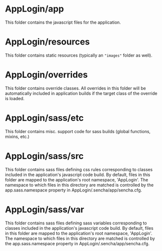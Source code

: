 # AppLogin/app

This folder contains the javascript files for the application.

# AppLogin/resources

This folder contains static resources (typically an `"images"` folder as well).

# AppLogin/overrides

This folder contains override classes. All overrides in this folder will be 
automatically included in application builds if the target class of the override
is loaded.

# AppLogin/sass/etc

This folder contains misc. support code for sass builds (global functions, 
mixins, etc.)

# AppLogin/sass/src

This folder contains sass files defining css rules corresponding to classes
included in the application's javascript code build.  By default, files in this 
folder are mapped to the application's root namespace, 'AppLogin'. The
namespace to which files in this directory are matched is controlled by the
app.sass.namespace property in AppLogin/.sencha/app/sencha.cfg. 

# AppLogin/sass/var

This folder contains sass files defining sass variables corresponding to classes
included in the application's javascript code build.  By default, files in this 
folder are mapped to the application's root namespace, 'AppLogin'. The
namespace to which files in this directory are matched is controlled by the
app.sass.namespace property in AppLogin/.sencha/app/sencha.cfg. 

